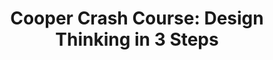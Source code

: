 ---
title: 'Cooper Crash Course: Design Thinking in 3 Steps'
intro: 'Understand your audience, envision a creative solution, and test your prototype by award-winning UX design firm Cooper'
image: /courses/2.jpg
institution: Udemy
type: course
cost: Paid
qualification: Certificate of completion
tool:
link: 'https://www.udemy.com/cooper-crash-course/'
category:
- Design thinking
---